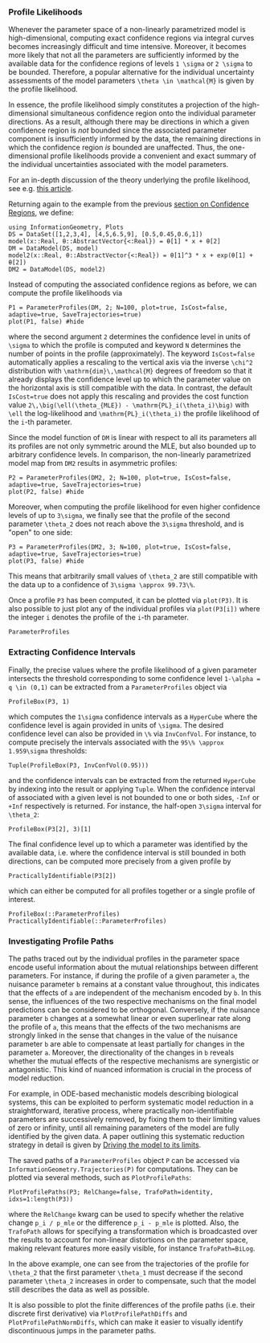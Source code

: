 
### Profile Likelihoods

Whenever the parameter space of a non-linearly parametrized model is high-dimensional, computing exact confidence regions via integral curves becomes increasingly difficult and time intensive. Moreover, it becomes more likely that not all the parameters are sufficiently informed by the available data for the confidence regions of levels ``1 \sigma`` or ``2 \sigma`` to be bounded.
Therefore, a popular alternative for the individual uncertainty assessments of the model parameters ``\theta \in \mathcal{M}`` is given by the profile likelihood.

In essence, the profile likelihood simply constitutes a projection of the high-dimensional simultaneous confidence region onto the individual parameter directions. As a result, although there may be directions in which a given confidence region is _not_ bounded since the associated parameter component is insufficiently informed by the data, the remaining directions in which the confidence region _is_ bounded are unaffected.
Thus, the one-dimensional profile likelihoods provide a convenient and exact summary of the individual uncertainties associated with the model parameters.

For an in-depth discussion of the theory underlying the profile likelihood, see e.g. [this article](https://febs.onlinelibrary.wiley.com/doi/10.1111/febs.12276).


Returning again to the example from the previous [section on Confidence Regions](https://rafaelarutjunjan.github.io/InformationGeometry.jl/stable/confidence-regions), we define:
```@example Profiles
using InformationGeometry, Plots
DS = DataSet([1,2,3,4], [4,5,6.5,9], [0.5,0.45,0.6,1])
model(x::Real, θ::AbstractVector{<:Real}) = θ[1] * x + θ[2]
DM = DataModel(DS, model)
model2(x::Real, θ::AbstractVector{<:Real}) = θ[1]^3 * x + exp(θ[1] + θ[2])
DM2 = DataModel(DS, model2)
```

Instead of computing the associated confidence regions as before, we can compute the profile likelihoods via
```@example Profiles
P1 = ParameterProfiles(DM, 2; N=100, plot=true, IsCost=false, adaptive=true, SaveTrajectories=true)
plot(P1, false) #hide
```
where the second argument `2` determines the confidence level in units of ``\sigma`` to which the profile is computed and keyword `N` determines the number of points in the profile (approximately). 
The keyword `IsCost=false` automatically applies a rescaling to the vertical axis via the inverse ``\chi^2`` distribution with ``\mathrm{dim}\,\mathcal{M}`` degrees of freedom so that it already displays the confidence level up to which the parameter value on the horizontal axis is still compatible with the data. 
In contrast, the default `IsCost=true` does not apply this rescaling and provides the cost function value ``2\,\big(\ell(\theta_{MLE}) - \mathrm{PL}_i(\theta_i)\big)`` with ``\ell`` the log-likelihood and ``\mathrm{PL}_i(\theta_i)`` the profile likelihood of the ``i``-th parameter.
 
Since the model function of `DM` is linear with respect to all its parameters all its profiles are not only symmetric around the MLE, but also bounded up to arbitrary confidence levels. In comparison, the non-linearly parametrized model map from `DM2` results in asymmetric profiles:
```@example Profiles
P2 = ParameterProfiles(DM2, 2; N=100, plot=true, IsCost=false, adaptive=true, SaveTrajectories=true)
plot(P2, false) #hide
```
Moreover, when computing the profile likelihood for even higher confidence levels of up to ``3\sigma``, we finally see that the profile of the second parameter ``\theta_2`` does not reach above the ``3\sigma`` threshold, and is "open" to one side:
```@example Profiles
P3 = ParameterProfiles(DM2, 3; N=100, plot=true, IsCost=false, adaptive=true, SaveTrajectories=true)
plot(P3, false) #hide
```
This means that arbitrarily small values of ``\theta_2`` are still compatible with the data up to a confidence of ``3\sigma \approx 99.73\%``.


Once a profile `P3` has been computed, it can be plotted via `plot(P3)`. It is also possible to just plot any of the individual profiles via `plot(P3[i])` where the integer `i` denotes the profile of the ``i``-th parameter. 

```@docs
ParameterProfiles
```


### Extracting Confidence Intervals

Finally, the precise values where the profile likelihood of a given parameter intersects the threshold corresponding to some confidence level ``1-\alpha = q \in (0,1)`` can be extracted from a `ParameterProfiles` object via
```@example Profiles
ProfileBox(P3, 1)
```
which computes the ``1\sigma`` confidence intervals as a `HyperCube` where the confidence level is again provided in units of ``\sigma``.
The desired confidence level can also be provided in ``\%`` via `InvConfVol`. For instance, to compute precisely the intervals associated with the ``95\% \approx 1.959\sigma`` thresholds:
```@example Profiles
Tuple(ProfileBox(P3, InvConfVol(0.95)))
```
and the confidence intervals can be extracted from the returned `HyperCube` by indexing into the result or applying `Tuple`.
When the confidence interval of associated with a given level is not bounded to one or both sides, `-Inf` or `+Inf` respectively is returned. For instance, the half-open ``3\sigma`` interval for ``\theta_2``:
```@example Profiles
ProfileBox(P3[2], 3)[1]
```

The final confidence level up to which a parameter was identified by the available data, i.e. where the confidence interval is still bounded in both directions, can be computed more precisely from a given profile by
```@example Profiles
PracticallyIdentifiable(P3[2])
```
which can either be computed for all profiles together or a single profile of interest.

```@docs
ProfileBox(::ParameterProfiles)
PracticallyIdentifiable(::ParameterProfiles)
```

### Investigating Profile Paths

The paths traced out by the individual profiles in the parameter space encode useful information about the mutual relationships between different parameters.
For instance, if during the profile of a given parameter ``a``, the nuisance parameter ``b`` remains at a constant value throughout, this indicates that the effects of ``a`` are independent of the mechanism encoded by ``b``.
In this sense, the influences of the two respective mechanisms on the final model predictions can be considered to be orthogonal.
Conversely, if the nuisance parameter `b` changes at a somewhat linear or even superlinear rate along the profile of ``a``, this means that the effects of the two mechanisms are strongly linked in the sense that changes in the value of the nuisance parameter ``b`` are able to compensate at least partially for changes in the parameter ``a``.
Moreover, the directionality of the changes in ``b`` reveals whether the mutual effects of the respective mechanisms are synergistic or antagonistic.
This kind of nuanced information is crucial in the process of model reduction.


For example, in ODE-based mechanistic models describing biological systems, this can be exploited to perform systematic model reduction in a straightforward, iterative process, where practically non-identifiable parameters are successively removed, by fixing them to their limiting values of zero or infinity, until all remaining parameters of the model are fully identified by the given data.
A paper outlining this systematic reduction strategy in detail is given by [Driving the model to its limits](https://ideas.repec.org/a/plo/pone00/0162366.html).

The saved paths of a `ParameterProfiles` object `P` can be accessed via `InformationGeometry.Trajectories(P)` for computations.
They can be plotted via several methods, such as `PlotProfilePaths`:
```@example Profiles
PlotProfilePaths(P3; RelChange=false, TrafoPath=identity, idxs=1:length(P3))
```
where the `RelChange` kwarg can be used to specify whether the relative change `p_i / p_mle` or the difference `p_i - p_mle` is plotted.
Also, the `TrafoPath` allows for specifying a transformation which is broadcasted over the results to account for non-linear distortions on the parameter space, making relevant features more easily visible, for instance `TrafoPath=BiLog`.

In the above example, one can see from the trajectories of the profile for ``\theta_2`` that the first parameter ``\theta_1`` must decrease if the second parameter ``\theta_2`` increases in order to compensate, such that the model still describes the data as well as possible.

It is also possible to plot the finite differences of the profile paths (i.e. their discrete first derivative) via `PlotProfilePathDiffs` and `PlotProfilePathNormDiffs`, which can make it easier to visually identify discontinuous jumps in the parameter paths.

